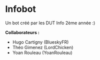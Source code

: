# Infobot

Un bot créé par les DUT Info 2ème année :)

**Collaborateurs :**

- Hugo Cartigny (BlueskyFR)
- Théo Gimenez (LordChicken)
- Yoan Rouleau (YoanRouleau)

